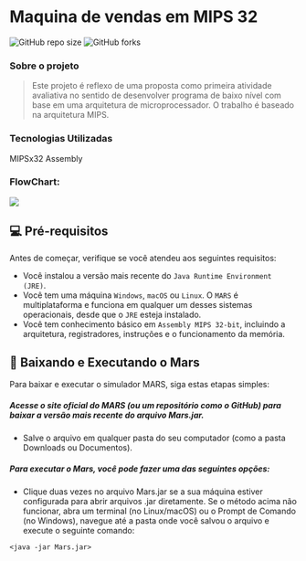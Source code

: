 # Maquina de vendas em MIPS 32

![GitHub repo size](https://img.shields.io/github/repo-size/Zev07/Assembly_MIPS32_Seller_Machine?style=for-the-badge)
![GitHub forks](https://img.shields.io/github/forks/Zev07/Assembly_MIPS32_Seller_Machine?style=for-the-badge)


### Sobre o projeto
> Este projeto é reflexo de uma proposta como primeira atividade avaliativa no sentido de desenvolver
programa de baixo nível com base em uma arquitetura de microprocessador. O trabalho é baseado
na arquitetura MIPS.


### Tecnologias Utilizadas
MIPSx32 Assembly

### FlowChart:
[![](https://mermaid.ink/img/pako:eNp1k0uvk0AUx7_K5Kw0oU15FWGhsSU3aWLVpOYuFBcjc0pHYQYHqI-mKz-JcWFcuPIj8MU8wC1tzbUrHuf_-B06B0i1QIhgm-tP6Y6bmr2KE8Xo9_RNAuv2-8dGKs4EsltUglcJvGWTCVupCo00bNn-Ek3OK6YbttZIA_T2MVs8SGCDOaZSK26Yprk_QmaaCc1eGi2aWrMYK3zPhU7g4RC46KXLw1IrIXtlHo3T1cmNHISsSq3a33vMnxwH7bIrtVmte4uYmpOuqjBrqGPJDWd7qruVKZXZ81wbwrgQPm-_veiVNx0zqopnWJyzV-oicVTGvULZ131vO3e2aShLoqrxVPBmmHaup4cdnOFoVU1tNCuH5JNYOZd4i8uHY3XlUvcY9zonVNp4j8lk_51oZ8hQpWgMRXBWG06M7c_2hx5xlH2ZoTxyeybfYSe4a2PRv-DOnjqmV57_dzwX9O9lT3VR5ljQrvhYe-T27-P2_-EGCzJihKg2DVpQoCl4dwuHTpBAvSP7BCK6FNx8SCBRR9KUXL3WujjJjG6yHURbnld015SC1xhLnhlejE8NHQE0S92oGiLf6T0gOsBniIJw6tjuPPDns5lte55nwReIJm4wdVzXnQWBPX9ke6F3tOBrn2pPZ27g-X7ozMLQ8RzPtgCFrLVZDyeyP5jHv3iyLCQ?type=png)](https://mermaid.live/edit#pako:eNp1k0uvk0AUx7_K5Kw0oU15FWGhsSU3aWLVpOYuFBcjc0pHYQYHqI-mKz-JcWFcuPIj8MU8wC1tzbUrHuf_-B06B0i1QIhgm-tP6Y6bmr2KE8Xo9_RNAuv2-8dGKs4EsltUglcJvGWTCVupCo00bNn-Ek3OK6YbttZIA_T2MVs8SGCDOaZSK26Yprk_QmaaCc1eGi2aWrMYK3zPhU7g4RC46KXLw1IrIXtlHo3T1cmNHISsSq3a33vMnxwH7bIrtVmte4uYmpOuqjBrqGPJDWd7qruVKZXZ81wbwrgQPm-_veiVNx0zqopnWJyzV-oicVTGvULZ131vO3e2aShLoqrxVPBmmHaup4cdnOFoVU1tNCuH5JNYOZd4i8uHY3XlUvcY9zonVNp4j8lk_51oZ8hQpWgMRXBWG06M7c_2hx5xlH2ZoTxyeybfYSe4a2PRv-DOnjqmV57_dzwX9O9lT3VR5ljQrvhYe-T27-P2_-EGCzJihKg2DVpQoCl4dwuHTpBAvSP7BCK6FNx8SCBRR9KUXL3WujjJjG6yHURbnld015SC1xhLnhlejE8NHQE0S92oGiLf6T0gOsBniIJw6tjuPPDns5lte55nwReIJm4wdVzXnQWBPX9ke6F3tOBrn2pPZ27g-X7ozMLQ8RzPtgCFrLVZDyeyP5jHv3iyLCQ)


## 💻 Pré-requisitos

Antes de começar, verifique se você atendeu aos seguintes requisitos:

- Você instalou a versão mais recente do `Java Runtime Environment (JRE)`.
- Você tem uma máquina `Windows`, `macOS` ou `Linux`. O `MARS` é multiplataforma e funciona em qualquer um desses sistemas operacionais, desde que o `JRE` esteja instalado.
- Você tem conhecimento básico em `Assembly MIPS 32-bit`, incluindo a arquitetura, registradores, instruções e o funcionamento da memória.

## 🚀 Baixando e Executando o Mars

Para baixar e executar o simulador MARS, siga estas etapas simples:

<h5>Acesse o site oficial do MARS (ou um repositório como o GitHub) para baixar a versão mais recente do arquivo Mars.jar.</h5>

- Salve o arquivo em qualquer pasta do seu computador (como a pasta Downloads ou Documentos).

<h5> Para executar o Mars, você pode fazer uma das seguintes opções:</h5>

- Clique duas vezes no arquivo Mars.jar se a sua máquina estiver configurada para abrir arquivos .jar diretamente.
 Se o método acima não funcionar, abra um terminal (no Linux/macOS) ou o Prompt de Comando (no Windows), navegue até a pasta onde você salvou o arquivo e execute o seguinte comando:
```
<java -jar Mars.jar>
```
